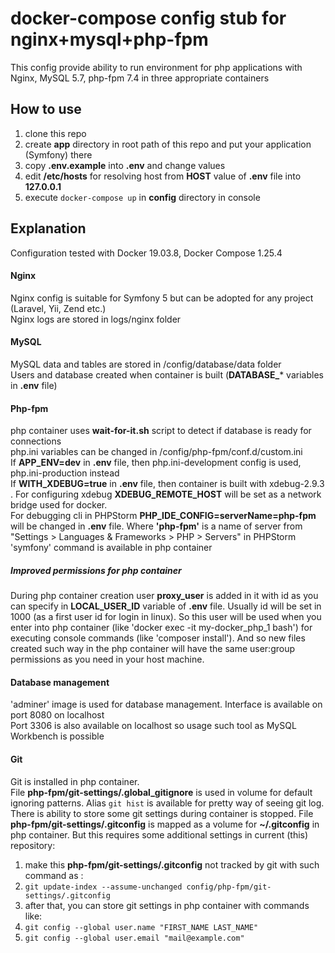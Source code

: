 # docker-compose config stub for nginx+mysql+php-fpm
This config provide ability to run environment for php applications with Nginx, MySQL 5.7, php-fpm 7.4 in three appropriate containers

## How to use
1. clone this repo
1. create **app** directory in root path of this repo and put your application (Symfony) there
1. copy **.env.example** into **.env** and change values
1. edit **/etc/hosts** for resolving host from **HOST** value of **.env** file into **127.0.0.1**
1. execute `docker-compose up` in **config** directory in console

## Explanation
Configuration tested with Docker 19.03.8, Docker Compose 1.25.4
#### Nginx
Nginx config is suitable for Symfony 5 but can be adopted for any project (Laravel, Yii, Zend etc.)\
Nginx logs are stored in logs/nginx folder 
#### MySQL
MySQL data and tables are stored in /config/database/data folder \
Users and database created when container is built (**DATABASE_**\* variables in **.env** file)

#### Php-fpm
php container uses **wait-for-it.sh** script to detect if database is ready for connections \
php.ini variables can be changed in /config/php-fpm/conf.d/custom.ini \
If **APP_ENV=dev** in **.env** file, then php.ini-development config is used, php.ini-production instead \
If **WITH_XDEBUG=true** in **.env** file, then container is built with xdebug-2.9.3 . 
For configuring xdebug **XDEBUG_REMOTE_HOST** will be set as a network bridge used for docker. \
For debugging cli in PHPStorm **PHP_IDE_CONFIG=serverName=php-fpm** will be changed in **.env** file.
Where **'php-fpm'** is a name of server from "Settings > Languages & Frameworks > PHP > Servers" in PHPStorm \
'symfony' command is available in php container

##### Improved permissions for php container
During php container creation user **proxy_user** is added in it with id as you can specify in **LOCAL_USER_ID** 
variable of **.env** file.
Usually id will be set in 1000 (as a first user id for login in linux). So this user will be used when you enter into 
php container (like 'docker exec -it my-docker_php_1 bash') for executing console commands (like 'composer install').
And so new files created such way in the php container will have the same user:group permissions as you need in your 
host machine.

#### Database management
'adminer' image is used for database management. Interface is available on port 8080 on localhost \
Port 3306 is also available on localhost so usage such tool as MySQL Workbench is possible

#### Git
Git is installed in php container. \
File **php-fpm/git-settings/.global_gitignore** is used in volume for default ignoring patterns.
Alias `git hist` is available for pretty way of seeing git log.
There is ability to store some git settings during container is stopped. File **php-fpm/git-settings/.gitconfig** 
is mapped as a volume for **~/.gitconfig** in php container. But this requires some additional settings in current 
(this) repository:
1. make this **php-fpm/git-settings/.gitconfig** not tracked by git with such command as :
1. `git update-index --assume-unchanged config/php-fpm/git-settings/.gitconfig`
1. after that, you can store git settings in php container with commands like:
1. `git config --global user.name "FIRST_NAME LAST_NAME"`
1. `git config --global user.email "mail@example.com"`
